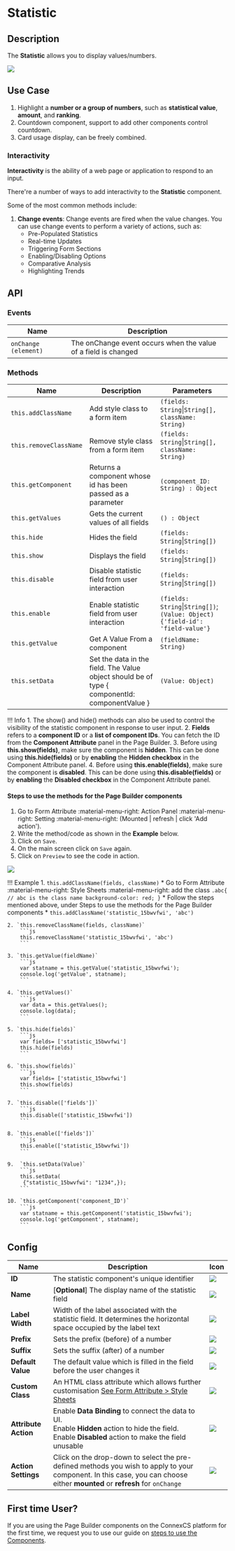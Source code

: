 # Statistic

## Description

The **Statistic** allows you to display values/numbers.

<img src= "/apps/components/img/statistic.png">

## Use Case

1. Highlight a **number or a group of numbers**, such as **statistical value**, **amount**, and **ranking**.
2. Countdown component, support to add other components control countdown.
3. Card usage display, can be freely combined.

### Interactivity

**Interactivity** is the ability of a web page or application to respond to an input.

There're a number of ways to add interactivity to the **Statistic** component.

Some of the most common methods include:

1. **Change events**: Change events are fired when the value changes.
   You can use change events to perform a variety of actions, such as:
    * Pre-Populated Statistics
    * Real-time Updates
    * Triggering Form Sections
    * Enabling/Disabling Options
    * Comparative Analysis
    * Highlighting Trends

## API

### Events

| **Name**| **Description**|
|---------|----------------|
| `onChange (element)`| The onChange event occurs when the value of a field is changed|

### Methods

| **Name**| **Description**|**Parameters**|
|---------|----------------|--------------|
|`this.addClassName`|Add style class to a form item|`(fields: String`&#124;`String[], className: String)`|
|`this.removeClassName`|Remove style class from a form item|`(fields: String`&#124;`String[], className: String)`|
|`this.getComponent`|Returns a component whose id has been passed as a parameter|`(component_ID: String) : Object`|
|`this.getValues`|Gets the current values of all fields|`() : Object`|
|`this.hide`|Hides the field|`(fields: String`&#124;`String[])`|
|`this.show`|Displays the field|`(fields: String`&#124;`String[])`|
|`this.disable`| Disable statistic field from user interaction|`(fields: String`&#124;`String[])`|
|`this.enable`| Enable statistic field from user interaction|`(fields: String`&#124;`String[])`; `(Value: Object){'field-id': 'field-value'}`|
|`this.getValue`|Get A Value From a component|`(fieldName: String)`|
|`this.setData`|Set the data in the field. The Value object should be of type { componentId: componentValue }|`(Value: Object)`|

!!! Info
    1. The show() and hide() methods can also be used to control the visibility of the statistic component in response to user input.
    2. **Fields** refers to a **component ID** or a **list of component IDs**. You can fetch the ID from the **Component Attribute** panel in the Page Builder.
    3. Before using **this.show(fields)**, make sure the component is **hidden**. This can be done using **this.hide(fields)** or by **enabling** the **Hidden checkbox** in the Component Attribute panel.
    4. Before using **this.enable(fields)**, make sure the component is **disabled**. This can be done using **this.disable(fields)** or by **enabling** the **Disabled checkbox** in the Component Attribute panel.

#### Steps to use the methods for the Page Builder components

1. Go to Form Attribute :material-menu-right: Action Panel :material-menu-right: Setting :material-menu-right: (Mounted | refresh | click 'Add action').
2. Write the method/code as shown in the **Example** below.
3. Click on `Save`.
4. On the main screen click on `Save` again.
5. Click on `Preview` to see the code in action.
<img src= "/apps/components/img/statistic1.png">

!!! Example
    1. `this.addClassName(fields, className)`
          * Go to Form Attribute :material-menu-right: Style Sheets :material-menu-right: add the class
            ```
            .abc{ // abc is the class name
            background-color: red;
            }
            ```
          * Follow the steps mentioned above, under Steps to use the methods for the Page Builder components
          * ```
            this.addClassName('statistic_15bwvfwi', 'abc')
            ```

    2. `this.removeClassName(fields, className)`
        ```js
        this.removeClassName('statistic_15bwvfwi', 'abc')
        ```
    
    3. `this.getValue(fieldName)`
        ```js
        var statname = this.getValue('statistic_15bwvfwi');
        console.log('getValue', statname);
        ```
    
    4. `this.getValues()`
        ```js
        var data = this.getValues();
        console.log(data);
        ```
    
    5. `this.hide(fields)`
        ```js
        var fields= ['statistic_15bwvfwi']
        this.hide(fields)
        ```
    
    6. `this.show(fields)`
        ```js
        var fields= ['statistic_15bwvfwi']
        this.show(fields)
        ```
    
    7. `this.disable(['fields'])`
        ```js
        this.disable(['statistic_15bwvfwi'])
        ```
    
    8. `this.enable(['fields'])`
        ```js
        this.enable(['statistic_15bwvfwi'])
        ```
    
    9.  `this.setData(Value)`
        ```js
        this.setData(
         {"statistic_15bwvfwi": "1234",});
        ```
    
    10. `this.getComponent('component_ID')`
        ```js
        var statname = this.getComponent('statistic_15bwvfwi');
        console.log('getComponent', statname);
        ```

## Config

| **Name**|**Description**|**Icon**|
|---------|---------------|--------|
|**ID**| The statistic component's unique identifier |<img src= "/apps/components/img/input_id.png">|
|**Name**| [**Optional**] The display name of the statistic field|<img src= "/apps/components/img/checkbox_name.png">|
|**Label Width**|Width of the label associated with the statistic field. It determines the horizontal space occupied by the label text|<img src= "/apps/components/img/input_labelwidth1.png">|
|**Prefix**|Sets the prefix (before) of a number|<img src= "/apps/components/img/sta_prefix.png">|
|**Suffix**|Sets the suffix (after) of a number|<img src= "/apps/components/img/sta_suffix.png">|
|**Default Value**| The default value which is filled in the field before the user changes it|<img src= "/apps/components/img/input_defaultvalue.png">|
|**Custom Class**| An HTML class attribute which allows further customisation [See Form Attribute > Style Sheets](https://docs.connexcs.com/apps/page-builder/#form-attribute)|<img src= "/apps/components/img/input_customclass.png">|
|**Attribute Action**|Enable **Data Binding** to connect the data to UI. <br> Enable **Hidden** action to hide the field. <br> Enable **Disabled** action to make the field unusable|<img src= "/apps/components/img/checkbox_attributeaction.png">|
|**Action Settings**|Click on the drop-down to select the pre-defined methods you wish to apply to your component. In this case, you can choose either **mounted** or **refresh** for `onChange`|<img src= "/apps/components/img/radio_ac.png">|

## First time User?

If you are using the Page Builder components on the ConnexCS platform for the first time, we request you to use our guide on <a href="https://docs.connexcs.com/apps/page-builder/#steps-to-use-components-in-the-page-builder" target="_blank">steps to use the Components</a>.